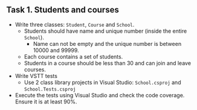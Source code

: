 ## Task 1. Students and courses
*	Write three classes: `Student`, `Course` and `School`.
    *   Students should have name and unique number (inside the entire `School`).
        *   Name can not be empty and the unique number is between 10000 and 99999.
    *   Each course contains a set of students.
    *   Students in a course should be less than 30 and can join and leave courses.
*   Write VSTT tests
    *   Use 2 class library projects in Visual Studio: `School.csproj` and `School.Tests.csproj`
*   Execute the tests using Visual Studio and check the code coverage. Ensure it is at least 90%.